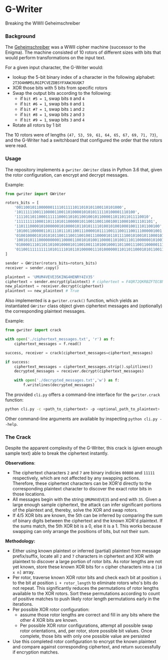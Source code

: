 # G-Writer
Breaking the WWII Geheimschreiber

### Background

The [Geheimschreiber](https://en.wikipedia.org/wiki/Siemens_and_Halske_T52) was a WWII cipher machine (successor to the Enigma). The machine consisted of 10 rotors of different sizes with bits that would perform transformations on the input text.

For a given input character, the G-Writer would:
- lookup the 5-bit binary index of a character in the following alphabet:
`2T3O4HNM5LRGIPCVEZDBSYFXAWJ6UQK7`
- XOR those bits with 5 bits from specific rotors
- Swap the output bits according to the following:
  - if `bit #5 = 1`, swap bits `0` and `4`
  - if `bit #6 = 1`, swap bits `0` and `1`
  - if `bit #7 = 1`, swap bits `1` and `2`
  - if `bit #8 = 1`, swap bits `2` and `3`
  - if `bit #9 = 1`, swap bits `3` and `4`
- Rotate all rotors by 1 bit

The 10 rotors were of lengths `{47, 53, 59, 61, 64, 65, 67, 69, 71, 73}`, and the G-Writer had a switchboard that configured the order that the rotors were read.


### Usage

The repository implements a `gwriter.GWriter` class in Python 3.6 that, given the rotor configuration, can encrypt and decrypt messages.

Example:
```python
from gwriter import GWriter

rotors_bits = [
    '00110010110000001111011111011010101100110101000',
    '10111111001110000110011010000101010111110100001110100',
    '11110110110001111110001101011001001011000011011011011110010',
    '1111111110001101110101100000101100110011001001100010011101101',
    '1101110000101000000101000010110101111010010100100010011101100100',
    '10100110000011011110111011001110000101111001110011100111000001001',
    '0100100001010101011001110011001001110000101101111001010010110001011',
    '100101011100000000011000011001010100110000110100111011000000101001111',
    '01000011101101101001000010110010011101001000110110011100110000011110001',
    '0110011111111110101111010110100000111010000001101101100010101100110001010',
]

sender = GWriter(rotors_bits=rotors_bits)
receiver = sender.copy()

plaintext = 'UMUM4VEVE35KING4HENRY4IV35'
ciphertext = sender.encrypt(plaintext) # ciphertext = F4QR72QKRBZFTECBNMTYI6T2XF
new_plaintext = receiver.decrypt(ciphertext)
plaintext == new_plaintext # True
```

Also implemented is a `gwriter.crack()` function, which yields an instantiated `GWriter` class object given ciphertext messages and (optionally) the corresponding plaintext messages.

Example:

```python
from gwriter import crack

with open('./ciphertext_messages.txt', 'r') as f:
    ciphertext_messages = f.read()

success, receiver = crack(ciphertext_messages=ciphertext_messages)

if success:  
    ciphertext_messages = ciphertext_messages.strip().splitlines()
    decrypted_messages = receiver.decrypt(ciphertext_messages)

    with open('./decrypted_messages.txt','w') as f:
        f.writelines(decrypted_messages)
```

The provided `cli.py` offers a command-line interface for the `gwriter.crack` function:

```sh
python cli.py -c <path_to_ciphertext> -p <optional_path_to_plaintext>
```

Other command-line arguments are available by inspecting `python cli.py --help`.

### The Crack

Despite the apparent complexity of the G-Writer, this crack is (given enough sample text) able to break the ciphertext instantly.

**Observations**:

- The ciphertext characters `2` and `7` are binary indicies `00000` and `11111` respectively, which are not affected by any swapping actions.  Therefore, these ciphertext characters can be XOR'd directly to the corresponding plaintext character to discover the exact rotor bits in those locations.
- All messages begin with the string `UMUM4VEVE35` and end with `35`. Given a large enough sample ciphertext, the attack can infer significant portions of the plaintext and, thereby, solve the XOR and swap rotors.
- If 4/5 XOR bits are known, the 5th can be inferred by comparing the sum of binary digits between the ciphertext and the known XOR'd plaintext.  If the sums match, the 5th XOR bit is a 0, else it is a 1. This works because swapping can only arrange the positions of bits, but not their sum.

**Methodology:**

- Either using known plaintext or inferred (partial) plaintext from message prefix/suffix, locate all `2` and `7` characters in ciphertext and XOR with plaintext to discover a large portion of rotor bits.  As rotor lengths are not yet known, store these known XOR bits for `n` cipher characters into a `[10 x n]` array.
- Per rotor, traverse known XOR rotor bits and check each bit at position `i` to the bit at position `i + rotor_length` to eliminate rotors who's bits do not repeat. This significantly reduces the permutations of rotor lengths available to the XOR rotors. Sort these permutations according to count of positive matches to push likely rotor length permutations early in the iterations.
- Per possible XOR rotor configuration:
  - assume those rotor lengths are correct and fill in any bits where the other 4 XOR bits are known.
  - Per possible XOR rotor configurations, attempt all possible swap rotor orientations, and, per rotor, store possible bit values. Once complete, those bits with only one possible value are persisted
- Use this completed rotor configuration to encrypt the known plaintext and compare against corresponding ciphertext, and return successfully if encryption matches.
